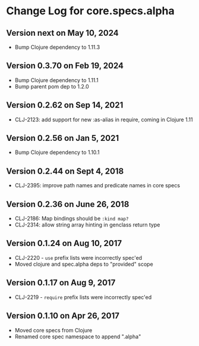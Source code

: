 # Change Log for core.specs.alpha

## Version next on May 10, 2024

* Bump Clojure dependency to 1.11.3

## Version 0.3.70 on Feb 19, 2024

* Bump Clojure dependency to 1.11.1
* Bump parent pom dep to 1.2.0

## Version 0.2.62 on Sep 14, 2021

* CLJ-2123: add support for new :as-alias in require, coming in Clojure 1.11

## Version 0.2.56 on Jan 5, 2021

* Bump Clojure dependency to 1.10.1

## Version 0.2.44 on Sept 4, 2018

* CLJ-2395: improve path names and predicate names in core specs

## Version 0.2.36 on June 26, 2018

* CLJ-2186: Map bindings should be `:kind map?`
* CLJ-2314: allow string array hinting in genclass return type

## Version 0.1.24 on Aug 10, 2017

* CLJ-2220 - `use` prefix lists were incorrectly spec'ed
* Moved clojure and spec.alpha deps to "provided" scope

## Version 0.1.17 on Aug 9, 2017

* CLJ-2219 - `require` prefix lists were incorrectly spec'ed

## Version 0.1.10 on Apr 26, 2017

* Moved core specs from Clojure
* Renamed core spec namespace to append ".alpha"

